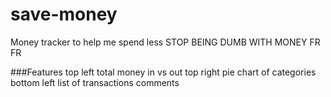 # save-money
Money tracker to help me spend less
STOP BEING DUMB WITH MONEY FR FR

###Features 
top left total money in vs out 
top right pie chart of categories
bottom left list of transactions
comments